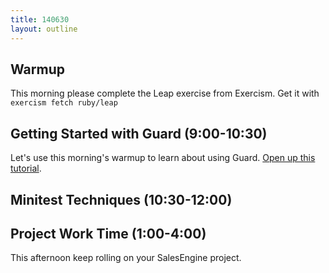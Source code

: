 ```yaml
---
title: 140630
layout: outline
---
```


## Warmup

This morning please complete the Leap exercise from Exercism. Get it with `exercism fetch ruby/leap`

## Getting Started with Guard (9:00-10:30)

Let's use this morning's warmup to learn about using Guard. [Open up this tutorial](http://tutorials.jumpstartlab.com/topics/guard.html).

## Minitest Techniques (10:30-12:00)

## Project Work Time (1:00-4:00)

This afternoon keep rolling on your SalesEngine project.
